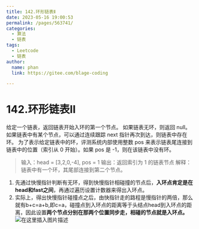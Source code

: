 ```yaml
---
title: 142.环形链表Ⅱ
date: 2023-05-16 19:00:53
permalink: /pages/563741/
categories: 
  - 算法
  - 链表
tags: 
  - Leetcode
  - 链表
author: 
  name: phan
  link: https://gitee.com/blage-coding

---
```

# 142.环形链表Ⅱ

给定一个链表，返回链表开始入环的第一个节点。 如果链表无环，则返回 null。如果链表中有某个节点，可以通过连续跟踪 next 指针再次到达，则链表中存在环。 为了表示给定链表中的环，评测系统内部使用整数 pos 来表示链表尾连接到链表中的位置（索引从 0 开始）。如果 pos 是 -1，则在该链表中没有环。

> 输入：head = [3,2,0,-4], pos = 1
> 输出：返回索引为 1 的链表节点
> 解释：链表中有一个环，其尾部连接到第二个节点。

1. 先通过快慢指针判断有无环，得到快慢指针相碰撞的节点后，**入环点肯定是在head和fast之间**，再通过遍历设置计数器来得出入环点。
2. 实际上，得出快慢指针碰撞点之后，由快指针走的路程是慢指针的两倍，那么就有b+c=a+b,即c=a，碰撞点到入环点的距离等于头结点head到入环点的距离，因此设置**两个节点分别在那两个位置同步走，相碰的节点就是入环点。**
![在这里插入图片描述](https://cdn.staticaly.com/gh/blage-coding/picx-images-hosting@master/20230516/cef9be77179b41cfb3e3f5a9fa80c91c.129j0ahaz1n4.webp?x-oss-process=image/watermark,type_d3F5LXplbmhlaQ,shadow_50,text_Q1NETiBA5LiA5ZuiIOeznw==,size_20,color_FFFFFF,t_70,g_se,x_16#pic_center)